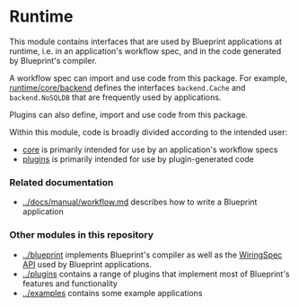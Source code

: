 # Runtime

This module contains interfaces that are used by Blueprint applications at runtime, i.e. in an application's workflow spec, and in the code generated by Blueprint's compiler.

A workflow spec can import and use code from this package.  For example, [runtime/core/backend](core/backend) defines the interfaces `backend.Cache` and `backend.NoSQLDB` that are frequently used by applications.

Plugins can also define, import and use code from this package.

Within this module, code is broadly divided according to the intended user:
 - [core](core) is primarily intended for use by an application's workflow specs
 - [plugins](plugins) is primarily intended for use by plugin-generated code

### Related documentation
- [../docs/manual/workflow.md](docs/manual/workflow.md) describes how to write a Blueprint application

### Other modules in this repository
- [../blueprint](../blueprint) implements Blueprint's compiler as well as the [WiringSpec API](../blueprint/pkg/wiring) used by Blueprint applications.
- [../plugins](../plugins) contains a range of plugins that implement most of Blueprint's features and functionality
- [../examples](../examples) contains some example applications